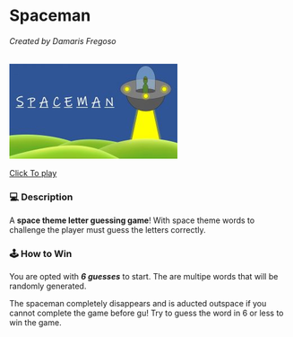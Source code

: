 # Spaceman
###### Created by Damaris Fregoso

![](imgs/coverphoto.jpeg)

[Click To play](https://github.com/damarisfregoso/spaceman)

### 💻 Description 

A **space theme letter guessing game**! With space theme words to challenge the player must guess the letters correctly. 

### 🕹 How to Win
 You are opted  with **_6 guesses_**  to start.  The are multipe words that will be randomly generated.  
 
 The spaceman completely disappears and is aducted outspace if you cannot complete the game before gu!  Try to guess the word in 6 or less to win the game.  

